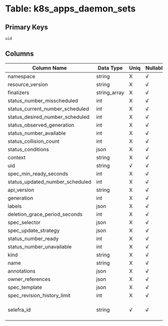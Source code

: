 # Table: k8s_apps_daemon_sets

## Primary Keys 

```
uid
```


## Columns 

|  Column Name   |  Data Type  | Uniq | Nullable | Description | 
|  ----  | ----  | ----  | ----  | ---- | 
| namespace | string | X | √ |  | 
| resource_version | string | X | √ |  | 
| finalizers | string_array | X | √ |  | 
| status_number_misscheduled | int | X | √ |  | 
| status_current_number_scheduled | int | X | √ |  | 
| status_desired_number_scheduled | int | X | √ |  | 
| status_observed_generation | int | X | √ |  | 
| status_number_available | int | X | √ |  | 
| status_collision_count | int | X | √ |  | 
| status_conditions | json | X | √ |  | 
| context | string | X | √ |  | 
| uid | string | √ | √ |  | 
| spec_min_ready_seconds | int | X | √ |  | 
| status_updated_number_scheduled | int | X | √ |  | 
| api_version | string | X | √ |  | 
| generation | int | X | √ |  | 
| labels | json | X | √ |  | 
| deletion_grace_period_seconds | int | X | √ |  | 
| spec_selector | json | X | √ |  | 
| spec_update_strategy | json | X | √ |  | 
| status_number_ready | int | X | √ |  | 
| status_number_unavailable | int | X | √ |  | 
| kind | string | X | √ |  | 
| name | string | X | √ |  | 
| annotations | json | X | √ |  | 
| owner_references | json | X | √ |  | 
| spec_template | json | X | √ |  | 
| spec_revision_history_limit | int | X | √ |  | 
| selefra_id | string | √ | √ | primary keys value md5 | 


